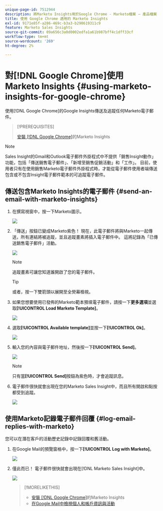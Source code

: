 ```yaml
---
unique-page-id: 7512944
description: 將Marketo Insights用於Google Chrome - Marketo檔案 — 產品檔案
title: 使用 Google Chrome 適用的 Marketo Insights
exl-id: 9171e85f-a286-469c-b3a3-b290619311c9
feature: Marketo Sales Insights
source-git-commit: 09a656c3a0d0002edfa1a61b987bff4c1dff33cf
workflow-type: tm+mt
source-wordcount: '269'
ht-degree: 2%

---
```


# 對[!DNL Google Chrome]使用Marketo Insights {#using-marketo-insights-for-google-chrome}

使用[!DNL Google Chrome]的Google Insights傳送及追蹤任何Marketo電子郵件。

>[!PREREQUISITES]
>
>[安裝 [!DNL Google Chrome]](/help/marketo/product-docs/marketo-sales-insight/msi-chrome-plugin/install-marketo-insights-for-google-chrome.md)的Marketo Insights

>[!NOTE]
>
>Sales Insight的Gmail和Outlook電子郵件外掛程式中不提供「銷售Insight動作」功能，包括「傳送銷售電子郵件」、「新增至銷售促銷活動」和「工作」。 目前，使用者只有在使用銷售Marketo電子郵件外掛程式時，才能從電子郵件使用者端傳送包含或不包含Insight電子郵件範本的可追蹤電子郵件。

## 傳送包含Marketo Insights的電子郵件 {#send-an-email-with-marketo-insights}

1. 在撰寫視窗中，按一下Marketo圖示。

   ![](assets/image2015-10-5-14-3a57-3a53.png)

1. 「傳送」按鈕已變成Marketo紫色！ 現在，此電子郵件將與Marketo一起傳送，所有連結將被追蹤，並且追蹤畫素將插入電子郵件中。 這將記錄為「已傳送銷售電子郵件」活動。

   ![](assets/image2015-10-5-15-3a2-3a21.png)

   >[!NOTE]
   >
   >追蹤畫素可讓您知道誰開啟了您的電子郵件。

   >[!TIP]
   >
   >或者，按一下雙箭頭以展開至全熒幕檢視。

1. 如果您想要使用已發佈的Marketo範本預填電子郵件，請按一下&#x200B;**更多選項**&#x200B;並選取&#x200B;**[!UICONTROL Load Marketo Template]**。

   ![](assets/image2015-10-5-15-3a6-3a50.png)

1. 選取&#x200B;**[!UICONTROL Available template]**&#x200B;並按一下&#x200B;**[!UICONTROL Ok]**。

   ![](assets/image2015-10-5-15-3a11-3a44.png)

1. 輸入您的內容與電子郵件地址，然後按一下&#x200B;**[!UICONTROL Send]**。

   ![](assets/image2015-10-6-14-3a37-3a32.png)

   >[!NOTE]
   >
   >只有當&#x200B;**[!UICONTROL Send]**&#x200B;按鈕為紫色時，才會追蹤訊息。

1. 電子郵件很快就會出現在您的Marketo Sales Insight中，而且所有開啟和點按都受到追蹤。

   ![](assets/image2015-4-23-16-3a59-3a43.png)

## 使用Marketo記錄電子郵件回覆 {#log-email-replies-with-marketo}

您可以在潛在客戶的活動歷史記錄中記錄回覆和舊活動。

1. 在Google Mail的預覽窗格中，按一下&#x200B;**[!UICONTROL Log with Marketo]**。

   ![](assets/image2015-4-23-17-3a0-3a42.png)

1. 僅此而已！ 電子郵件很快就會出現在[!DNL Marketo Sales Insight]中。

   ![](assets/image2015-4-23-17-3a1-3a26.png)

   >[!MORELIKETHIS]
   >
   >* [安裝 [!DNL Google Chrome]](/help/marketo/product-docs/marketo-sales-insight/msi-chrome-plugin/install-marketo-insights-for-google-chrome.md)的Marketo Insights
   >* [在Google Mail中檢視個人和帳戶資訊與活動](/help/marketo/product-docs/marketo-sales-insight/msi-chrome-plugin/view-person-and-account-information-and-activities-in-google-mail.md)
